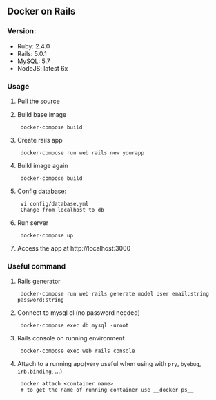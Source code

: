 ## Docker on Rails

### Version:

- Ruby: 2.4.0
- Rails: 5.0.1
- MySQL: 5.7
- NodeJS: latest 6x

### Usage
1. Pull the source
2. Build base image

        docker-compose build

3. Create rails app

        docker-compose run web rails new yourapp

4. Build image again

        docker-compose build

5. Config database:

        vi config/database.yml
        Change from localhost to db

5. Run server

        docker-compose up
        
6. Access the app at http://localhost:3000

### Useful command
1. Rails generator

        docker-compose run web rails generate model User email:string password:string

2. Connect to mysql cli(no password needed)

        docker-compose exec db mysql -uroot

3. Rails console on running environment

        docker-compose exec web rails console

4. Attach to a running app(very useful when using with `pry`, `byebug`, `irb.binding`, ...)

        docker attach <container name>
        # to get the name of running container use __docker ps__
